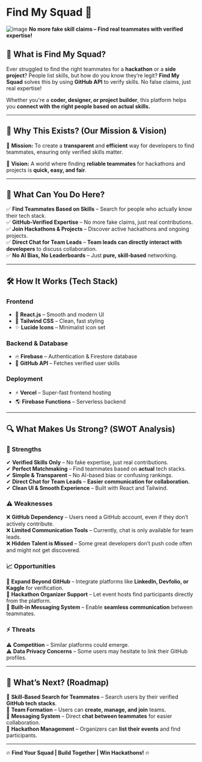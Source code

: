 
# **Find My Squad 🚀**  

![image](https://github.com/user-attachments/assets/07b51ad8-caef-4b26-b5dc-b86362be4947)
**No more fake skill claims – Find real teammates with verified expertise!**  

## 🌟 **What is Find My Squad?**  
Ever struggled to find the right teammates for a **hackathon** or a **side project**? People list skills, but how do you know they’re legit? **Find My Squad** solves this by using **GitHub API** to verify skills. No false claims, just real expertise!  

Whether you're a **coder, designer, or project builder**, this platform helps you **connect with the right people based on actual skills.**  

---

## 🎯 **Why This Exists? (Our Mission & Vision)**  

🔹 **Mission:** To create a **transparent** and **efficient** way for developers to find teammates, ensuring only verified skills matter.  

🔹 **Vision:** A world where finding **reliable teammates** for hackathons and projects is **quick, easy, and fair**.  

---

## 🚀 **What Can You Do Here?**  

✅ **Find Teammates Based on Skills** – Search for people who actually know their tech stack.  
✅ **GitHub-Verified Expertise** – No more fake claims, just real contributions.  
✅ **Join Hackathons & Projects** – Discover active hackathons and ongoing projects.  
✅ **Direct Chat for Team Leads** – **Team leads can directly interact with developers** to discuss collaboration.  
✅ **No AI Bias, No Leaderboards** – Just **pure, skill-based** networking.  

---

## 🛠 **How It Works (Tech Stack)**  

### **Frontend**  
- 🚀 **React.js** – Smooth and modern UI  
- 🎨 **Tailwind CSS** – Clean, fast styling  
- ✨ **Lucide Icons** – Minimalist icon set  

### **Backend & Database**  
- 🔥 **Firebase** – Authentication & Firestore database  
- 🔗 **GitHub API** – Fetches verified user skills  

### **Deployment**  
- ⚡ **Vercel** – Super-fast frontend hosting  
- 🌎 **Firebase Functions** – Serverless backend  

---

## 🔍 **What Makes Us Strong? (SWOT Analysis)**  

### **💪 Strengths**  
✔ **Verified Skills Only** – No fake expertise, just real contributions.  
✔ **Perfect Matchmaking** – Find teammates based on **actual** tech stacks.  
✔ **Simple & Transparent** – No AI-based bias or confusing rankings.  
✔ **Direct Chat for Team Leads** – **Easier communication for collaboration.**  
✔ **Clean UI & Smooth Experience** – Built with React and Tailwind.  

### **⚠ Weaknesses**  
❌ **GitHub Dependency** – Users need a GitHub account, even if they don’t actively contribute.  
❌ **Limited Communication Tools** – Currently, chat is only available for team leads.  
❌ **Hidden Talent is Missed** – Some great developers don’t push code often and might not get discovered.  

### **📈 Opportunities**  
🔹 **Expand Beyond GitHub** – Integrate platforms like **LinkedIn, Devfolio, or Kaggle** for verification.  
🔹 **Hackathon Organizer Support** – Let event hosts find participants directly from the platform.  
🔹 **Built-in Messaging System** – Enable **seamless communication** between teammates.  

### **⚡ Threats**  
⚠ **Competition** – Similar platforms could emerge.  
⚠ **Data Privacy Concerns** – Some users may hesitate to link their GitHub profiles.  

---

## 📢 **What’s Next? (Roadmap)**  

🔹 **Skill-Based Search for Teammates** – Search users by their verified **GitHub tech stacks**.  
🔹 **Team Formation** – Users can **create, manage, and join** teams.  
🔹 **Messaging System** – Direct **chat between teammates** for easier collaboration.  
🔹 **Hackathon Management** – Organizers can **list their events** and find participants.  

---
🔥 **Find Your Squad | Build Together | Win Hackathons!** 🔥  
